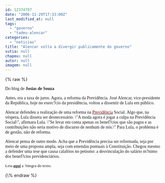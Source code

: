 ```yaml
---
id: 12374797
date: "2006-11-29T17:33:00Z"
last_modified_at: null
tags:
  - "governo"
  - "tadeu-alencar"
categories:
  - "noticias"
title: "Alencar volta a divergir publicamente do governo"
sutia: null
chapeu: null
autor: null
imagem: null
---
```

{\% raw %}
<p><P><FONT face=Verdana>Do blog de<STRONG> Josias de Souza</STRONG></FONT></P></p>
<p><P><FONT face=Verdana>Antes, era a taxa de juros. Agora, a reforma da Previdência. José Alencar, vice-presidente da República, hoje no exerc?cio da presidência, voltou a dissentir de Lula em público.</FONT></P></p>
<p><P><FONT face=Verdana>Alencar defendeu a realização de uma reforma na </FONT><A href=\"https://www1.folha.uol.com.br/folha/dinheiro/ult91u112758.shtml\"><U><FONT color=#800000><FONT face=Verdana>Previdência</FONT></U></FONT></A><FONT face=Verdana> Social. Algo que, na véspera, Lula dissera ser desnecessário. \"A moda agora é jogar a culpa na Previdência Social\", afirmara Lula. \"Se levar em conta apenas os benef?cios que são pagos e as contribuições não seria motivo de discurso de nenhum de nós.\" Para Lula, o problema é de gestão, não de reforma.</FONT></P></p>
<p><P><FONT face=Verdana>Alencar pensa de outro modo. Acha que a Previdência precisa ser reformada, seja por meio de uma proposta ampla, seja com emendas pontuais à Constituição. Chegou mesmo a defender uma tese que causa calafrios no petismo: a desvinculação do salário m?nimo dos benef?cios previdenciários. </FONT></P><FONT size=2></p>
<p><P><FONT face=Verdana>Leia </FONT><A href=\"https://josiasdesouza.folha.blog.uol.com.br/\" target=_blank><STRONG><EM><FONT face=Verdana>aqui</FONT></EM></STRONG></A><FONT face=Verdana> a ?ntegra do texto. </FONT></P></FONT> </p>
{\% endraw %}